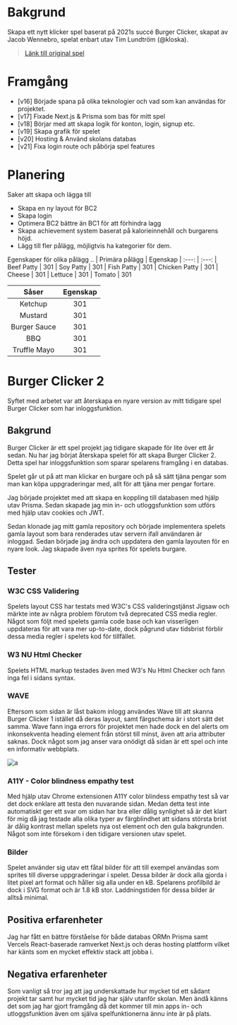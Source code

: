 # Bakgrund
Skapa ett nytt klicker spel baserat på 2021s succé Burger Clicker, skapat av Jacob Wennebro, spelat enbart utav Tim Lundtröm (@kloska).

> [Länk till original spel](https://ntig-umea.github.io/clicker-JacobWennebro/)

# Framgång
* [v16] Började spana på olika teknologier och vad som kan användas för projektet.
* [v17] Fixade Next.js & Prisma som bas för mitt spel
* [v18] Börjar med att skapa logik för konton, login, signup etc.
* [v19] Skapa grafik för spelet
* [v20] Hosting & Använd skolans databas
* [v21] Fixa login route och påbörja spel features

# Planering
Saker att skapa och lägga till
* Skapa en ny layout för BC2
* Skapa login
* Optimera BC2 bättre än BC1 för att förhindra lagg
* Skapa achievement system baserat på kalorieinnehåll och burgarens höjd.
* Lägg till fler pålägg, möjligtvis ha kategorier för dem.

Egenskaper för olika pålägg ..
| Primära pålägg | Egenskap
| :---: | :---:
| Beef Patty | 301
| Soy Patty | 301
| Fish Patty | 301
| Chicken Patty | 301
| Cheese | 301
| Lettuce | 301
| Tomato | 301

| Såser | Egenskap
| :---: | :---:
| Ketchup | 301
| Mustard | 301
| Burger Sauce | 301
| BBQ | 301
| Truffle Mayo | 301

# Burger Clicker 2
Syftet med arbetet var att återskapa en nyare version av mitt tidigare spel Burger Clicker som har inloggsfunktion.

## Bakgrund
Burger Clicker är ett spel projekt jag tidigare skapade för lite över ett år sedan. Nu har jag börjat återskapa spelet för att skapa Burger Clicker 2. Detta spel har inloggsfunktion som sparar spelarens framgång i en databas.

Spelet går ut på att man klickar en burgare och på så sätt tjäna pengar som man kan köpa uppgraderingar med, allt för att tjäna mer pengar fortare.

Jag började projektet med att skapa en koppling till databasen med hjälp utav Prisma. Sedan skapade jag min in- och utloggsfunktion som utförs med hjälp utav cookies och JWT.

Sedan klonade jag mitt gamla repository och började implementera spelets gamla layout som bara renderades utav servern ifall användaren är inloggad. Sedan började jag ändra och uppdatera den gamla layouten för en nyare look. Jag skapade även nya sprites för spelets burgare.

## Tester
### W3C CSS Validering
Spelets layout CSS har testats med W3C's CSS valideringstjänst Jigsaw och märkte inte av några problem förutom två deprecated CSS media regler. Något som följt med spelets gamla code base och kan visserligen uppdateras för att vara mer up-to-date, dock pågrund utav tidsbrist förblir dessa media regler i spelets kod för tillfället.
### W3 NU Html Checker
Spelets HTML markup testades även med W3's Nu Html Checker och fann inga fel i sidans syntax.
### WAVE
Eftersom som sidan är låst bakom inlogg användes Wave till att skanna Burger Clicker 1 istället då deras layout, samt färgschema är i stort sätt det samma. Wave fann inga errors för projektet men hade dock en del alerts om inkonsekventa heading element från störst till minst, även att aria attributer saknas. Dock något som jag anser vara onödigt då sidan är ett spel och inte en informativ webbplats.

![a](https://i.imgur.com/mFQEzxF.png)

### A11Y - Color blindness empathy test
Med hjälp utav Chrome extensionen A11Y color blindess empathy test så var det dock enklare att testa den nuvarande sidan. Medan detta test inte automatiskt ger ett svar om sidan har bra eller dålig synlighet så är det klart för mig då jag testade alla olika typer av färgblindhet att sidans största brist är dålig kontrast mellan spelets nya ost element och den gula bakgrunden. Något som inte försekom i den tidigare versionen utav spelet.

### Bilder
Spelet använder sig utav ett fåtal bilder för att till exempel användas som sprites till diverse uppgraderingar i spelet. Dessa bilder är dock alla gjorda i litet pixel art format och håller sig alla under en kB. Spelarens profilbild är dock i SVG format och är 1.8 kB stor. Laddningstiden för dessa bilder är alltså minimal.

## Positiva erfarenheter
Jag har fått en bättre förståelse för både databas ORMn Prisma samt Vercels React-baserade ramverket Next.js och deras hosting plattform vilket har känts som en mycket effektiv stack att jobba i.

## Negativa erfarenheter
Som vanligt så tror jag att jag underskattade hur mycket tid ett sådant projekt tar samt hur mycket tid jag har själv utanför skolan. Men ändå känns det som jag har gjort framgång då det kommer till min apps in- och utloggsfunktion även om själva spelfunktionerna ännu inte är på plats.